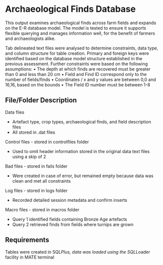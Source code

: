 Archaeological Finds Database
=============================

This output examines archaeological finds across farm fields and expands on the E-R database model. The model is tested to ensure it supports flexible querying and manages information well, for the benefit of farmers and archaeologists alike. 

Tab delineated text files were analysed to determine constraints, data type, and column structure for table creation. Primary and foreign keys were identified based on the database model structure established in the previous assessment. Further constraints were based on the following assumptions:
•	The depth at which finds are recovered must be greater than 0 and less than 20 cm 
•	Field and Find ID correspond only to the number of fields/finds
•	Coordinates / x and y values are between 0,0 and 16,16, based on the bounds
•	The Field ID number must be between 1-8


File/Folder Description
-----------------------

Data files
* Artefact type, crop types, archaeological finds, and field description files
* All stored in .dat files

Control files - stored in controlfiles folder
* Used to omit header information stored in the original data text files using a skip of 2

Bad files - stored in fails folder 
* Were created in case of error, but remained empty because data was clean and met all constraints

Log files - stored in logs folder
* Recorded detailed session metadata and confirm inserts

Macro files - stored in macros folder
* Query 1 identified fields containing Bronze Age artefacts
* Query 2 retrieved finds from fields where turnips are grown

Requirements
------------

Tables were created in SQL*Plus, data was loaded using the SQL*Loader facility in MATE terminal


